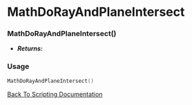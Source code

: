 # MathDoRayAndPlaneIntersect

### MathDoRayAndPlaneIntersect()
- ***Returns:*** 

### Usage

```Lua
MathDoRayAndPlaneIntersect()
```


[Back To Scripting Documentation](../README.md)
